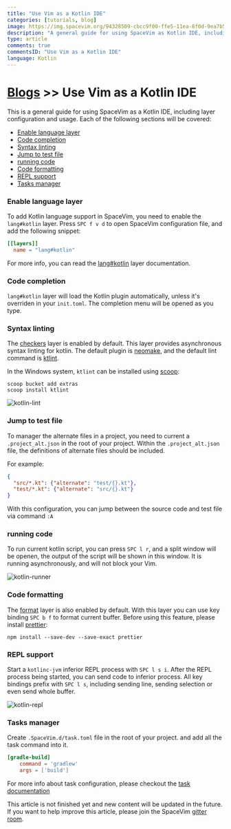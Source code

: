 ```yaml
---
title: "Use Vim as a Kotlin IDE"
categories: [tutorials, blog]
image: https://img.spacevim.org/94328509-cbcc9f00-ffe5-11ea-8f0d-9ea7b5b81352.png
description: "A general guide for using SpaceVim as Kotlin IDE, including layer configuration, requiems installation and usage."
type: article
comments: true
commentsID: "Use Vim as a Kotlin IDE"
language: Kotlin
---
```


# [Blogs](../blog/) >> Use Vim as a Kotlin IDE

This is a general guide for using SpaceVim as a Kotlin IDE, including layer configuration and usage.
Each of the following sections will be covered:


<!-- vim-markdown-toc GFM -->

- [Enable language layer](#enable-language-layer)
- [Code completion](#code-completion)
- [Syntax linting](#syntax-linting)
- [Jump to test file](#jump-to-test-file)
- [running code](#running-code)
- [Code formatting](#code-formatting)
- [REPL support](#repl-support)
- [Tasks manager](#tasks-manager)

<!-- vim-markdown-toc -->

### Enable language layer

To add Kotlin language support in SpaceVim, you need to enable the `lang#kotlin` layer. Press `SPC f v d` to open
SpaceVim configuration file, and add the following snippet:

```toml
[[layers]]
  name = "lang#kotlin"
```

For more info, you can read the [lang#kotlin](../layers/lang/kotlin/) layer documentation.

### Code completion

`lang#kotlin` layer will load the Kotlin plugin automatically, unless it's overriden in your `init.toml`.
The completion menu will be opened as you type.

### Syntax linting

The [checkers](../layers/checkers/) layer is enabled by default.
This layer provides asynchronous syntax linting for kotlin.
The default plugin is [neomake](https://github.com/neomake/neomake),
and the default lint command is [ktlint](https://github.com/pinterest/ktlint).

In the Windows system, `ktlint` can be installed using [scoop](https://github.com/lukesampson/scoop):

```
scoop bucket add extras
scoop install ktlint
```

![kotlin-lint](https://img.spacevim.org/94366839-3e846a00-010d-11eb-9e6c-200931646479.png)

### Jump to test file

To manager the alternate files in a project, you need to current a `.project_alt.json` in the root of your project.
Within the `.project_alt.json` file, the definitions of alternate files should be included.

For example:

```json
{
  "src/*.kt": {"alternate": "test/{}.kt"},
  "test/*.kt": {"alternate": "src/{}.kt"}
}
```

With this configuration, you can jump between the source code and test file via command `:A`

### running code

To run current kotlin script, you can press `SPC l r`, and a split window
will be openen, the output of the script will be shown in this window.
It is running asynchronously, and will not block your Vim.

![kotlin-runner](https://img.spacevim.org/94288524-14566f00-ff8a-11ea-8440-ee9ca8ba8843.png)

### Code formatting

The [format](../layers/format/) layer is also enabled by default.
With this layer you can use key binding `SPC b f` to format current buffer.
Before using this feature, please install [prettier](https://prettier.io/):

```
npm install --save-dev --save-exact prettier
```

### REPL support

Start a `kotlinc-jvm` inferior REPL process with `SPC l s i`. After the REPL process being started, you can
send code to inferior process. All key bindings prefix with `SPC l s`, including sending line, sending selection or even
send whole buffer.

![kotlin-repl](https://img.spacevim.org/94289606-84192980-ff8b-11ea-84c8-1547741f377c.png)

### Tasks manager

Create `.SpaceVim.d/task.toml` file in the root of your project. and add all the task command into it.

```toml
[gradle-build]
    command = 'gradlew'
    args = ['build']
```

For more info about task configuration, please checkout the [task documentation](../documentation/#task)


This article is not finished yet and new content will be updated in the future.
If you want to help improve this article, please join the SpaceVim [gitter room](https://gitter.im/SpaceVim/SpaceVim).
